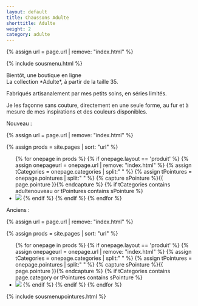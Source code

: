 ```yaml
---
layout: default
title: Chaussons Adulte
shorttitle: Adulte
weight: 2
category: adulte
---
```

{% assign url = page.url | remove: "index.html" %}

{% include sousmenu.html %}


<div class="centered">Bientôt, une boutique en ligne</div>
La collection *Adulte*, à partir de la taille 35. 

Fabriqués artisanalement par mes petits soins, en séries limités.

Je les façonne sans couture, directement en une seule forme, au fur et à mesure de mes inspirations et des couleurs disponibles.

Nouveau :

{% assign url = page.url | remove: "index.html" %}

{% assign prods = site.pages | sort: "url" %}
<ul class="prods">
	{% for onepage in prods %}
	  {% if onepage.layout == 'produit' %}
		  {% assign onepageurl = onepage.url | remove: "index.html" %}
		  {% assign tCategories = onepage.categories | split:" " %}
		  {% assign tPointures = onepage.pointures | split:" " %}
		  {% capture sPointure %}{{ page.pointure }}{% endcapture %}
		  {% if tCategories contains adultenouveau or tPointures contains sPointure %}
				<li><a href="{{ onepageurl | prepend: site.baseurl }}#page-content"><img src="{{ onepageurl | prepend: site.baseurl }}petite.jpg" sizes="(min-width: 600px) 160px, 100vw" srcset="{{ onepageurl | prepend: site.baseurl }}vignette.jpg 160w,
				{{ onepageurl | prepend: site.baseurl }}petite.jpg 480w,
				{{ onepageurl | prepend: site.baseurl }}moyenne.jpg 800w,
				{{ onepageurl | prepend: site.baseurl }}grande.jpg 2272w"></a>
		  {% endif %}
	  {% endif %}
	{% endfor %}
</ul>


Anciens :


{% assign url = page.url | remove: "index.html" %}

{% assign prods = site.pages | sort: "url" %}
<ul class="prods">
	{% for onepage in prods %}
	  {% if onepage.layout == 'produit' %}
		  {% assign onepageurl = onepage.url | remove: "index.html" %}
		  {% assign tCategories = onepage.categories | split:" " %}
		  {% assign tPointures = onepage.pointures | split:" " %}
		  {% capture sPointure %}{{ page.pointure }}{% endcapture %}
		  {% if tCategories contains page.category or tPointures contains sPointure %}
				<li><a href="{{ onepageurl | prepend: site.baseurl }}#page-content"><img src="{{ onepageurl | prepend: site.baseurl }}petite.jpg" sizes="(min-width: 600px) 160px, 100vw" srcset="{{ onepageurl | prepend: site.baseurl }}vignette.jpg 160w,
				{{ onepageurl | prepend: site.baseurl }}petite.jpg 480w,
				{{ onepageurl | prepend: site.baseurl }}moyenne.jpg 800w,
				{{ onepageurl | prepend: site.baseurl }}grande.jpg 2272w"></a>
		  {% endif %}
	  {% endif %}
	{% endfor %}
</ul>






{% include sousmenupointures.html %}



